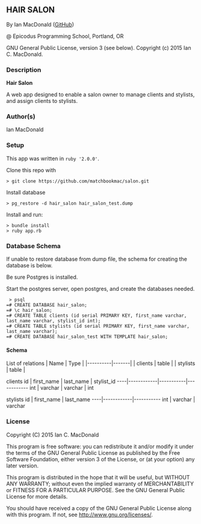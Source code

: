 ## HAIR SALON

<a href="APP LINK IF APPLICABLE" target="#"><APP LINK NAME></a>

By Ian MacDonald (<a href="https://github.com/matchbookmac" target="#">GitHub</a>)

@ Epicodus Programming School, Portland, OR

GNU General Public License, version 3 (see below). Copyright (c) 2015 Ian C. MacDonald.

### Description

**Hair Salon**

A web app designed to enable a salon owner to manage clients and stylists, and assign clients to stylists.

### Author(s)

Ian MacDonald

### Setup

This app was written in `ruby '2.0.0'`.

Clone this repo with
```console
> git clone https://github.com/matchbookmac/salon.git
```
Install database
```console
> pg_restore -d hair_salon hair_salon_test.dump
```

Install and run:
```console
> bundle install
> ruby app.rb
```

### Database Schema

If unable to restore database from dump file, the schema for creating the database is below.

Be sure Postgres is installed.

Start the postgres server, open postgres, and create the databases needed.

```console
 > psql
=# CREATE DATABASE hair_salon;
=# \c hair_salon;
=# CREATE TABLE clients (id serial PRIMARY KEY, first_name varchar, last_name varchar, stylist_id int);
=# CREATE TABLE stylists (id serial PRIMARY KEY, first_name varchar, last_name varchar);
=# CREATE DATABASE hair_salon_test WITH TEMPLATE hair_salon;
```

#### Schema

List of relations
|   Name   | Type  |
|----------|-------|
| clients  | table |
| stylists | table |

clients
id  | first_name | last_name | stylist_id
----|------------|-----------|------------
int | varchar    | varchar   | int

stylists
id  | first_name | last_name
----|------------|-----------
int | varchar    | varchar

### License
Copyright  (C)  2015  Ian C. MacDonald

This program is free software: you can redistribute it and/or modify
it under the terms of the GNU General Public License as published by
the Free Software Foundation, either version 3 of the License, or
(at your option) any later version.

This program is distributed in the hope that it will be useful,
but WITHOUT ANY WARRANTY; without even the implied warranty of
MERCHANTABILITY or FITNESS FOR A PARTICULAR PURPOSE.  See the
GNU General Public License for more details.

You should have received a copy of the GNU General Public License
along with this program.  If not, see <http://www.gnu.org/licenses/>.
